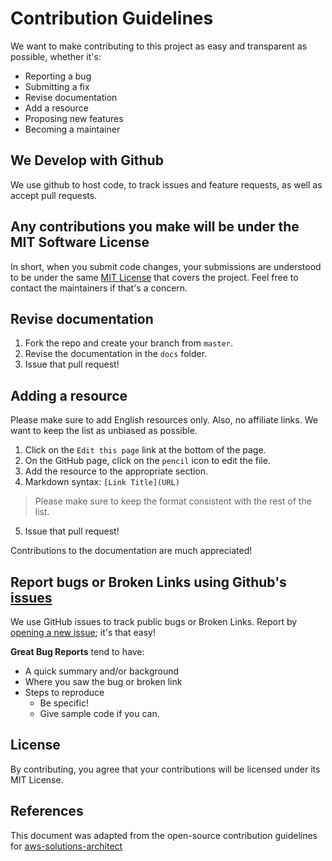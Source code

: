 # Contribution Guidelines
We want to make contributing to this project as easy and transparent as possible, whether it's:

- Reporting a bug
- Submitting a fix
- Revise documentation
- Add a resource
- Proposing new features
- Becoming a maintainer

## We Develop with Github
We use github to host code, to track issues and feature requests, as well as accept pull requests.

## Any contributions you make will be under the MIT Software License
In short, when you submit code changes, your submissions are understood to be under the same [MIT License](https://choosealicense.com/licenses/mit/) that covers the project. Feel free to contact the maintainers if that's a concern.

## Revise documentation

1. Fork the repo and create your branch from `master`.
2. Revise the documentation in the `docs` folder.
3. Issue that pull request!

## Adding a resource

Please make sure to add English resources only. Also, no affiliate links. We want to keep the list as unbiased as possible. 

1. Click on the `Edit this page` link at the bottom of the page.
2. On the GitHub page, click on the `pencil` icon to edit the file.
3. Add the resource to the appropriate section.
4. Markdown syntax:
    ```[Link Title](URL)```
>Please make sure to keep the format consistent with the rest of the list.
5. Issue that pull request!

Contributions to the documentation are much appreciated!

## Report bugs or Broken Links using Github's [issues](https://github.com/inspiringsource/aws-solutions-architect/issues)
We use GitHub issues to track public bugs or Broken Links. Report by [opening a new issue](https://github.com/inspiringsource/aws-solutions-architect/issues/new); it's that easy!

**Great Bug Reports** tend to have:

- A quick summary and/or background
- Where you saw the bug or broken link
- Steps to reproduce
  - Be specific!
  - Give sample code if you can.

## License
By contributing, you agree that your contributions will be licensed under its MIT License.

## References
This document was adapted from the open-source contribution guidelines for [aws-solutions-architect](https://github.com/inspiringsource/aws-solutions-architect)